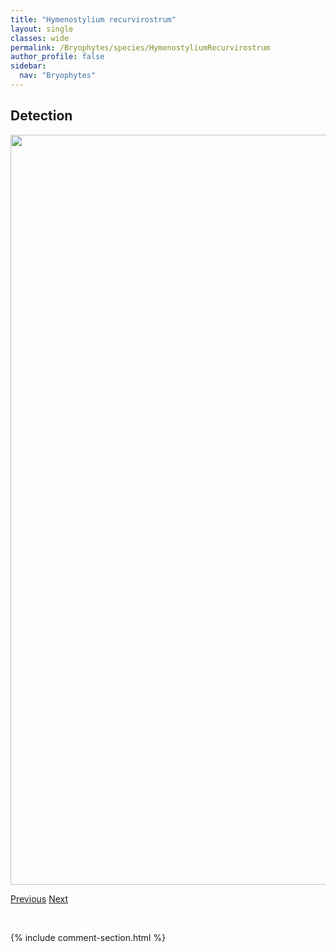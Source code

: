 ```yaml
---
title: "Hymenostylium recurvirostrum"
layout: single
classes: wide
permalink: /Bryophytes/species/HymenostyliumRecurvirostrum
author_profile: false
sidebar:
  nav: "Bryophytes"
---
```


<h2>Detection</h2>

<a href="https://drive.google.com/uc?export=view&id=1UTd9CJH5p4Wk5OgoN9wH947qA8Gdo1SO">
<img src="https://drive.google.com/uc?export=view&id=1UTd9CJH5p4Wk5OgoN9wH947qA8Gdo1SO" height = "1200" width = "800">
</a>


<a href="/DevelopmentWebsite/Bryophytes/species/HylocomiumSplendens" class="pagination--pager" title="Hylocomium splendens">Previous</a> <a href="/DevelopmentWebsite/Bryophytes/species/HypnumBambergeri" class="pagination--pager" title="Hypnum bambergeri">Next</a>

<p>&nbsp;</p>

{% include comment-section.html %}
